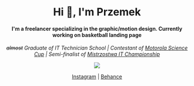 <h1 align="center">Hi 👋, I'm Przemek</h1>
<h4 align="center">I'm a freelancer specializing in the graphic/motion design. Currently working on basketball landing page</h4>
<p align="center"><i><strike>almost</strike> Graduate of IT Technician School | Contestant of <a href="https://science-cup.pl/">Motorola Science Cup</a> | Semi-finalist of <a href="https://www.mistrzostwait.com/">Mistrzostwa IT Championship</a></i></p>
<p align="center"><img align="center" src="https://media.tenor.com/wIa91mot0tAAAAAd/pixel-city-chill.gif"></p>
<p align="center"><a href="https://instagram.com/botprzemek/">Instagram</a> | <a href="https://www.behance.net/botprzemek/">Behance</a>
